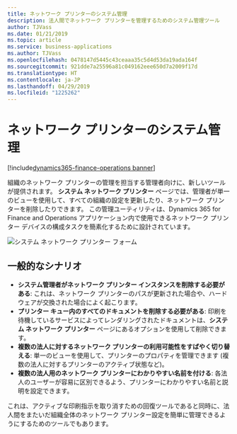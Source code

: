 ```yaml
---
title: ネットワーク プリンターのシステム管理
description: 法人間でネットワーク プリンターを管理するためのシステム管理ツール
author: TJVass
ms.date: 01/21/2019
ms.topic: article
ms.service: business-applications
ms.author: TJVass
ms.openlocfilehash: 0478147d5445c43ceaaa35c5d4d53da19ada164f
ms.sourcegitcommit: 921dde7a25596a81c049162eee650d7a2009f17d
ms.translationtype: HT
ms.contentlocale: ja-JP
ms.lasthandoff: 04/29/2019
ms.locfileid: "1225262"
---
```

#  <a name="system-management-of-network-printers"></a>ネットワーク プリンターのシステム管理
[!include[dynamics365-finance-operations banner](../includes/dynamics365-finance-operations.md)]


組織のネットワーク プリンターの管理を担当する管理者向けに、新しいツールが提供されます。 **システム ネットワーク プリンター** ページでは、管理者が単一のビューを使用して、すべての組織の設定を更新したり、ネットワーク プリンターを削除したりできます。  この管理ユーティリティは、Dynamics 365 for Finance and Operations アプリケーション内で使用できるネットワーク プリンター デバイスの構成タスクを簡素化するために設計されています。

![システム ネットワーク プリンター フォーム](media/system-network-printers-form.png "システム ネットワーク プリンター フォーム")

## <a name="common-scenarios"></a>一般的なシナリオ

- **システム管理者がネットワーク プリンター インスタンスを削除する必要がある**: これは、ネットワーク プリンターのパスが更新された場合や、ハードウェアが交換された場合によく起こります。
- **プリンター キュー内のすべてのドキュメントを削除する必要がある**: 印刷を待機しているサービスによってレンダリングされたドキュメントは、**システム ネットワーク プリンター** ページにあるオプションを使用して削除できます。
- **複数の法人に対するネットワーク プリンターの利用可能性をすばやく切り替える**: 単一のビューを使用して、プリンターのプロパティを管理できます (複数の法人に対するプリンターのアクティブ状態など)。
- **複数の法人用のネットワーク プリンターにわかりやすい名前を付ける**: 各法人のユーザーが容易に区別できるよう、プリンターにわかりやすい名前と説明を設定できます。

これは、アクティブな印刷指示を取り消すための回復ツールであると同時に、法人間をまたいだ組織全体のネットワーク プリンター設定を簡単に管理できるようにするためのツールでもあります。
